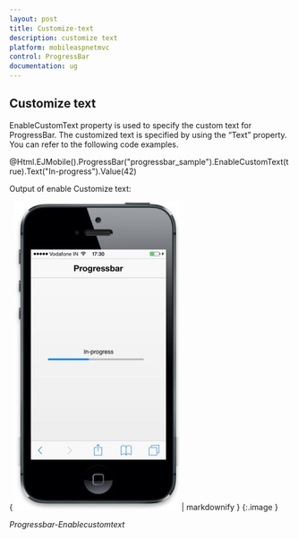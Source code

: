 ```yaml
---
layout: post
title: Customize-text
description: customize text
platform: mobileaspnetmvc
control: ProgressBar
documentation: ug
---
```


## Customize text

EnableCustomText property is used to specify the custom text for ProgressBar. The customized text is specified by using the “Text” property. You can refer to the following code examples.

@Html.EJMobile().ProgressBar("progressbar_sample").EnableCustomText(true).Text("In-progress").Value(42)

Output of enable Customize text:

{ ![C:/Users/Dhinesh R/Desktop/progress.jpg](Customize-text_images/Customize-text_img1.jpeg) | markdownify }
{:.image }




_Progressbar-Enablecustomtext_

